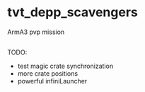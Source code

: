 tvt_depp_scavengers
===================

ArmA3 pvp mission


##

TODO:

* test magic crate synchronization
* more crate positions
* powerful infiniLauncher

